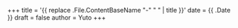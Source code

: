 +++
title = '{{ replace .File.ContentBaseName "-" " " | title }}'
date = {{ .Date }}
draft = false
author = Yuto
+++
